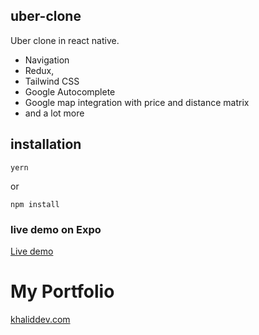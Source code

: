 ## uber-clone

Uber clone in react native. 
- Navigation
- Redux, 
- Tailwind CSS
- Google Autocomplete
- Google map integration with price and distance matrix
- and a lot more

## installation

```
yern
```

or

```
npm install
```

### live demo on Expo

[Live demo](https://expo.io/@coderkhalid/projects/uber-clone)

# My Portfolio 
[khaliddev.com](https://www.khaliddev.com/)
